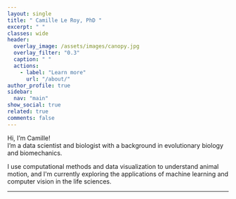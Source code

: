 ```yaml
---
layout: single
title: " Camille Le Roy, PhD "
excerpt: " "
classes: wide
header:
  overlay_image: /assets/images/canopy.jpg
  overlay_filter: "0.3"
  caption: " "
  actions:
    - label: "Learn more"
      url: "/about/"
author_profile: true
sidebar:
  nav: "main"
show_social: true
related: true
comments: false
---
```


Hi, I’m Camille!  
I’m a data scientist and biologist with a background in evolutionary biology and biomechanics.

I use computational methods and data visualization to understand animal motion, and I'm currently exploring the applications of machine learning and computer vision in the life sciences.

---
